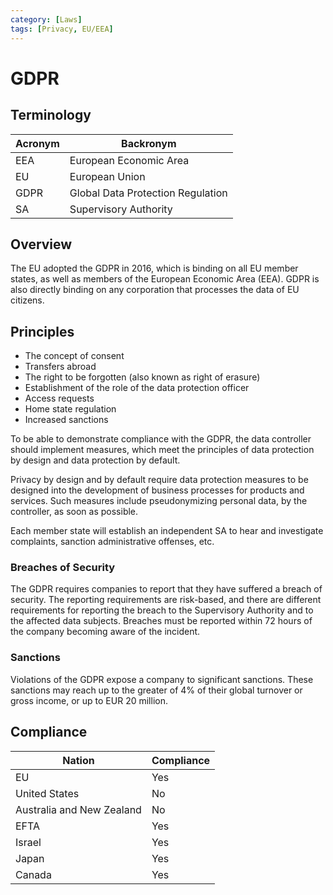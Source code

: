 ```yaml
---
category: [Laws]
tags: [Privacy, EU/EEA]
---
```


# GDPR

## Terminology

| Acronym | Backronym |
| - | - |
| EEA | European Economic Area |
| EU | European Union |
| GDPR | Global Data Protection Regulation |
| SA | Supervisory Authority |

## Overview

The EU adopted the GDPR in 2016, which is binding on all EU member states, as well as members of the European Economic Area (EEA). GDPR is also directly binding on any corporation that processes the data of EU citizens.

## Principles

- The concept of consent
- Transfers abroad
- The right to be forgotten (also known as right of erasure)
- Establishment of the role of the data protection officer
- Access requests
- Home state regulation
- Increased sanctions

To be able to demonstrate compliance with the GDPR, the data controller should implement measures, which meet the principles of data protection by design and data protection by default.

Privacy by design and by default require data protection measures to be designed into the development of business processes for products and services. Such measures include pseudonymizing personal data, by the controller, as soon as possible.

Each member state will establish an independent SA to hear and investigate complaints, sanction administrative offenses, etc.

### Breaches of Security

The GDPR requires companies to report that they have suffered a breach of security. The reporting requirements are risk-based, and there are different requirements for reporting the breach to the Supervisory Authority and to the affected data subjects. Breaches must be reported within 72 hours of the company becoming aware of the incident.

### Sanctions

Violations of the GDPR expose a company to significant sanctions. These sanctions may reach up to the greater of 4% of their global turnover or gross income, or up to EUR 20 million.

## Compliance

| Nation | Compliance |
| - | - |
| EU | Yes |
| United States | No |
| Australia and New Zealand | No |
| EFTA | Yes |
| Israel | Yes |
| Japan | Yes |
| Canada | Yes |
